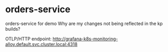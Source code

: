 # orders-service
orders-service for demo
Why are my changes not being reflected in the kp builds?


OTLP/HTTP endpoint: http://grafana-k8s-monitoring-alloy.default.svc.cluster.local:4318